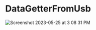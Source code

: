 # DataGetterFromUsb

![Screenshot 2023-05-25 at 3 08 31 PM](https://github.com/Areeb786123/DataGetterFromUsb/assets/56149022/be35a1cb-6721-4c04-af44-271c442accb5)

